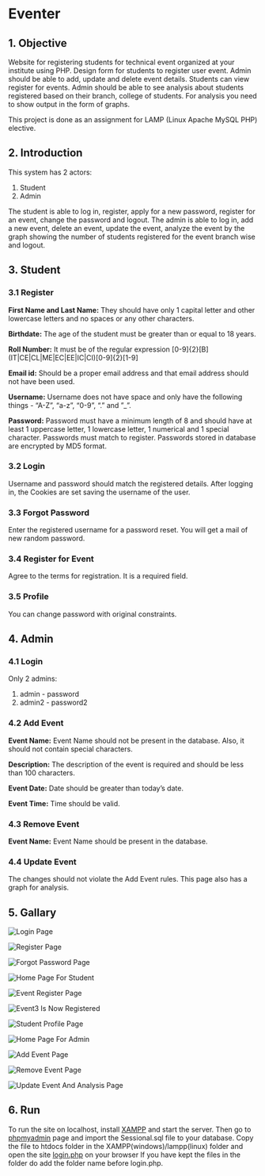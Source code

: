 
# Eventer

## 1. Objective

Website for registering students for technical event organized at your institute using PHP. Design form for students to register user event. Admin should be able to add, update and delete event details. Students can view register for events. Admin should be able to see analysis about students registered based on their branch, college of students. For analysis you need to show output in the form of graphs.

This project is done as an assignment for LAMP (Linux Apache MySQL PHP) elective.

## 2. Introduction

This system has 2 actors:

1. Student
2. Admin

The student is able to log in, register, apply for a new password, register for an
event, change the password and logout. The admin is able to log in, add a new
event, delete an event, update the event, analyze the event by the graph
showing the number of students registered for the event branch wise and logout.

## 3. Student

### 3.1 Register

__First Name and Last Name:__ They should have only 1 capital letter and other
lowercase letters and no spaces or any other characters.

__Birthdate:__ The age of the student must be greater than or equal to 18 years.

__Roll Number:__ It must be of the regular expression
\[0-9\]\{2\}\[B\]\(IT|CE|CL|ME|EC|EE|IC|CI\)\[0-9\]\{2\}\[1-9\]

__Email id:__ Should be a proper email address and that email address should not
have been used.

__Username:__ Username does not have space and only have the following things -
“A-Z”, “a-z”, “0-9”, “.” and ”_”.

__Password:__ Password must have a minimum length of 8 and should have at least
1 uppercase letter, 1 lowercase letter, 1 numerical and 1 special character.
Passwords must match to register. Passwords stored in database are encrypted by MD5 format.

### 3.2 Login

Username and password should match the registered details. After logging in,
the Cookies are set saving the username of the user.

### 3.3 Forgot Password

Enter the registered username for a password reset. You will get a mail of new random password.

### 3.4 Register for Event

Agree to the terms for registration. It is a required field.

### 3.5 Profile

You can change password with original constraints.

## 4. Admin

### 4.1 Login

Only 2 admins:

1. admin - password
2. admin2 - password2

### 4.2 Add Event

__Event Name:__ Event Name should not be present in the database. Also, it should
not contain special characters.

__Description:__ The description of the event is required and should be less than 100
characters.

__Event Date:__ Date should be greater than today’s date.

__Event Time:__ Time should be valid.

### 4.3 Remove Event

__Event Name:__ Event Name should be present in the database.

### 4.4 Update Event

The changes should not violate the Add Event rules. This page also has a graph for analysis.

## 5. Gallary

![Login Page](/images/img1.png "Login Page")

![Register Page](/images/img2.png "Register Page")

![Forgot Password Page](/images/img3.png "Forgot Password Page")

![Home Page For Student](/images/img4.png "Home Page For Student")

![Event Register Page](/images/img5.png "Event Register Page")

![Event3 Is Now Registered](/images/img6.png "Event3 Is Now Registered")

![Student Profile Page](/images/img7.png "Student Profile Page")

![Home Page For Admin](/images/img8.png "Home Page For Admin")

![Add Event Page](/images/img9.png "Add Event Page")

![Remove Event Page](/images/img10.png "Remove Event Page")

![Update Event And Analysis Page](/images/img11.png "Update Event And Analysis Page")


## 6. Run

To run the site on localhost, install [XAMPP](https://www.apachefriends.org/index.html) and start the server. Then go to [phpmyadmin](http://localhost/phpmyadmin/) page and import the Sessional.sql file to your database. Copy the file to htdocs folder in the XAMPP(windows)/lampp(linux) folder and open the site [login.php](http://localhost/login.php) on your browser If you have kept the files in the folder do add the folder name before login.php. 
